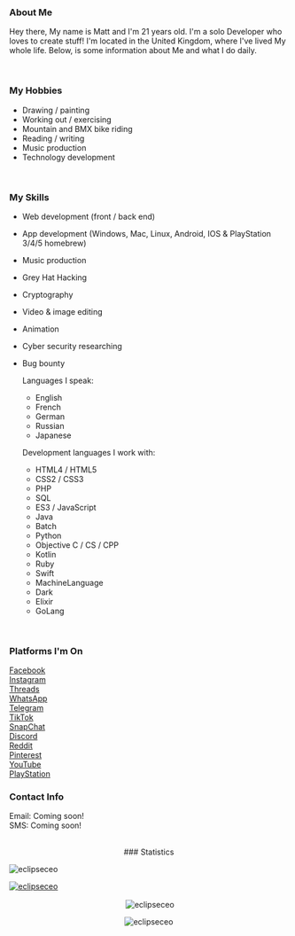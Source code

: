 ### About Me
Hey there, My name is Matt and I'm 21 years old. I'm a solo Developer who loves to create stuff! I'm located in the United Kingdom, where I've lived My whole life. Below, is some information about Me and what I do daily.

<br>  

### My Hobbies
- Drawing / painting  
- Working out / exercising  
- Mountain and BMX bike riding  
- Reading / writing  
- Music production  
- Technology development  

<br>  

### My Skills
- Web development (front / back end)  
- App development (Windows, Mac, Linux, Android, IOS & PlayStation 3/4/5 homebrew)  
- Music production  
- Grey Hat Hacking  
- Cryptography  
- Video & image editing  
- Animation  
- Cyber security researching  
- Bug bounty  

  Languages I speak:  
   - English  
   - French  
   - German  
   - Russian  
   - Japanese  

  Development languages I work with:  
   - HTML4 / HTML5  
   - CSS2 / CSS3  
   - PHP  
   - SQL  
   - ES3 / JavaScript  
   - Java  
   - Batch  
   - Python  
   - Objective C / CS / CPP  
   - Kotlin  
   - Ruby  
   - Swift  
   - MachineLanguage  
   - Dark  
   - Elixir  
   - GoLang  

<br>  

### Platforms I'm On
[Facebook](https://google.com/404)  
[Instagram](https://google.com/404)  
[Threads](https://google.com/404)  
[WhatsApp](https://google.com/404)  
[Telegram](https://google.com/404)  
[TikTok](https://google.com/404)  
[SnapChat](https://google.com/404)  
[Discord](https://google.com/404)  
[Reddit](https://google.com/404)  
[Pinterest](https://google.com/404)  
[YouTube](https://google.com/404)  
[PlayStation](https://google.com/404)  

### Contact Info
Email: Coming soon!  
SMS: Coming soon!  

<br>  

<center>
  ### Statistics
  <p align="left"> <img src="https://komarev.com/ghpvc/?username=eclipseceo&label=Visitors:&color=000000&style=flat" alt="eclipseceo" /> </p>  
  <p align="left"> <a href="https://github.com/ryo-ma/github-profile-trophy"><img src="https://github-profile-trophy.vercel.app/?username=eclipseceo" alt="eclipseceo" /></a> </p>  
  <p>&nbsp;<img align="center" src="https://github-readme-stats.vercel.app/api?username=eclipseceo&show_icons=true&theme=dark&title_color=00e1ff&text_color=ffffff&bg_color=000000&locale=en" alt="eclipseceo" /></p>  
<p><img align="center" src="https://github-readme-streak-stats.herokuapp.com/?user=eclipseceo&theme=dark" alt="eclipseceo" /></p>  
</center>
